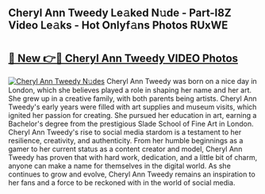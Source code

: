 ## Cheryl Ann Tweedy Le𝚊ked N𝚞de - Part-I8Z Video Le𝚊ks - Hot Onlyf𝚊ns Photos RUxWE

# <h2><a href="http://ab84043.deff.icu/?id=Cheryl+Ann+Tweedy">🔗 New 👉🔴 Cheryl Ann Tweedy VIDEO Photos</a></h2>

[![Cheryl Ann Tweedy N𝚞des](https://i.imgur.com/rIISA9y.gif)](http://ab84043.deff.icu/?id=Cheryl+Ann+Tweedy)
Cheryl Ann Tweedy was born on a nice day in London, which she believes played a role in shaping her name and her art. She grew up in a creative family, with both parents being artists. Cheryl Ann Tweedy's early years were filled with art supplies and museum visits, which ignited her passion for creating. She pursued her education in art, earning a Bachelor's degree from the prestigious Slade School of Fine Art in London. Cheryl Ann Tweedy's rise to social media stardom is a testament to her resilience, creativity, and authenticity. From her humble beginnings as a gamer to her current status as a content creator and model, Cheryl Ann Tweedy has proven that with hard work, dedication, and a little bit of charm, anyone can make a name for themselves in the digital world. As she continues to grow and evolve, Cheryl Ann Tweedy remains an inspiration to her fans and a force to be reckoned with in the world of social media.
